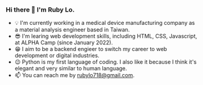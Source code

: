 ### Hi there 👋 I'm Ruby Lo.
- 💡 I'm currently working in a medical device manufacturing company as a material analysis engineer based in Taiwan.  
- 😎 I'm learing web development skills, including HTML, CSS, Javascript, at ALPHA Camp (since January 2022).  
- 😁 I aim to be a backend engieer to switch my career to web development or digital industries.
- 😉 Python is my first language of coding. I also like it because I think it's elegant and very similar to human language.  
- 📫 You can reach me by rubylo718@gmail.com. 

<!--
**rubylo718/rubylo718** is a ✨ _special_ ✨ repository because its `README.md` (this file) appears on your GitHub profile.

Here are some ideas to get you started:

- 🔭 I’m currently working on ...
- 🌱 I’m currently learning ...
- 👯 I’m looking to collaborate on ...
- 🤔 I’m looking for help with ...
- 💬 Ask me about ...
- 📫 How to reach me: ...
- 😄 Pronouns: ...
- ⚡ Fun fact: ...
-->
